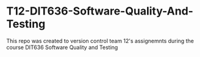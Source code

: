 # T12-DIT636-Software-Quality-And-Testing

This repo was created to version control team 12's assignemnts during the course DIT636 Software Quality and Testing
